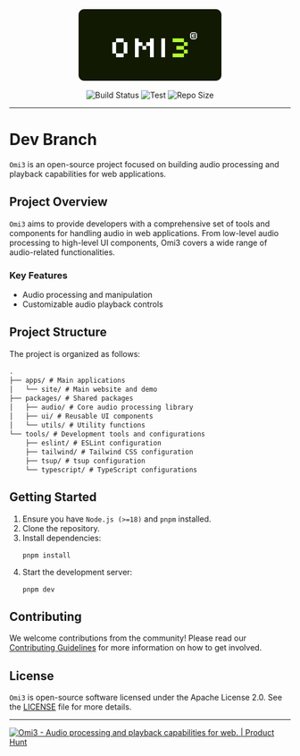 <div align="center">
  <img src="./logo.svg" alt="Logo Omi3"/>

  <p align="center">
    <img src="https://img.shields.io/github/actions/workflow/status/xyhomi3/omi3/build.yml?branch=main&label=build" alt="Build Status"/>
    <img src="https://img.shields.io/github/actions/workflow/status/xyhomi3/omi3/test.yml?branch=main&label=test" alt="Test"/>
    <img src="https://img.shields.io/github/repo-size/xyhomi3/omi3" alt="Repo Size"/>
  </p>
</div>

---

# Dev Branch

`Omi3` is an open-source project focused on building audio processing and playback capabilities for web applications.

## Project Overview

`Omi3` aims to provide developers with a comprehensive set of tools and components for handling audio in web applications. From low-level audio processing to high-level UI components, Omi3 covers a wide range of audio-related functionalities.

### Key Features

- Audio processing and manipulation
- Customizable audio playback controls

## Project Structure

The project is organized as follows:

```
.
├── apps/ # Main applications
│   └── site/ # Main website and demo
├── packages/ # Shared packages
│   ├── audio/ # Core audio processing library
│   ├── ui/ # Reusable UI components
│   └── utils/ # Utility functions
└── tools/ # Development tools and configurations
    ├── eslint/ # ESLint configuration
    ├── tailwind/ # Tailwind CSS configuration
    ├── tsup/ # tsup configuration
    └── typescript/ # TypeScript configurations
```

## Getting Started

1. Ensure you have `Node.js (>=18)` and `pnpm` installed.
2. Clone the repository.
3. Install dependencies:
   ```
   pnpm install
   ```
4. Start the development server:
   ```
   pnpm dev
   ```

## Contributing

We welcome contributions from the community! Please read our [Contributing Guidelines](CONTRIBUTING.md) for more information on how to get involved.

## License

`Omi3` is open-source software licensed under the Apache License 2.0. See the [LICENSE](LICENSE) file for more details.

---

<a href="https://www.producthunt.com/posts/omi3?embed=true&utm_source=badge-featured&utm_medium=badge&utm_souce=badge-omi3" target="_blank"><img src="https://api.producthunt.com/widgets/embed-image/v1/featured.svg?post_id=487676&theme=light" alt="Omi3 - Audio&#0032;processing&#0032;and&#0032;playback&#0032;capabilities&#0032;for&#0032;web&#0046; | Product Hunt" width="256" height="64" /></a>
